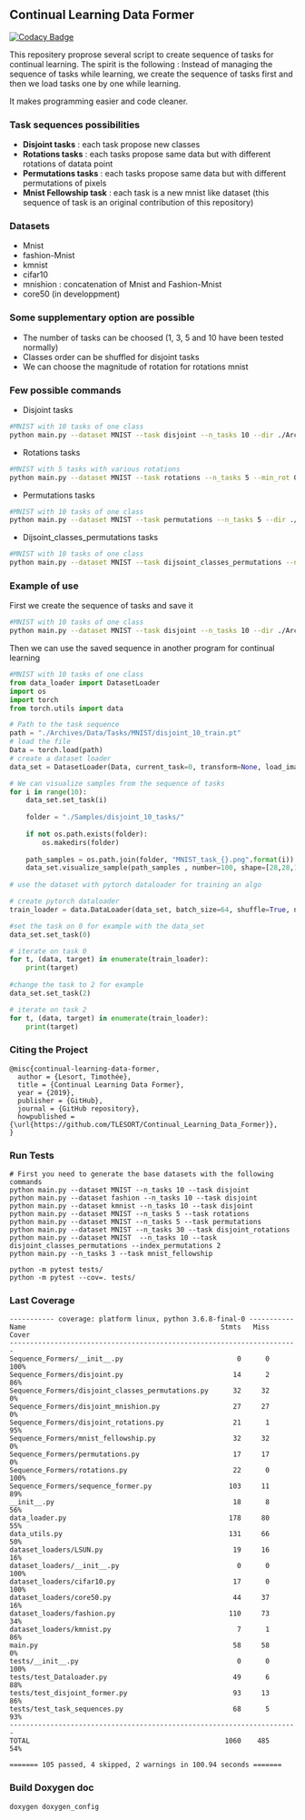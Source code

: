## Continual Learning Data Former

[![Codacy Badge](https://api.codacy.com/project/badge/Grade/9273eb0f97b946308248b0007e054e54)](https://app.codacy.com/app/TLESORT/Continual_Learning_Data_Former?utm_source=github.com&utm_medium=referral&utm_content=TLESORT/Continual_Learning_Data_Former&utm_campaign=Badge_Grade_Dashboard)

This repositery proprose several script to create sequence of tasks for continual learning. The spirit is the following : 
Instead of managing the sequence of tasks while learning, we create the sequence of tasks first and then we load tasks 
one by one while learning.

It makes programming easier and code cleaner.

### Task sequences possibilities

-   **Disjoint tasks** : each task propose new classes
-   **Rotations tasks** : each tasks propose same data but with different rotations of datata point
-   **Permutations tasks** : each tasks propose same data but with different permutations of pixels
-   **Mnist Fellowship task** : each task is a new mnist like dataset (this sequence of task is an original contribution of this repository)

### Datasets

-   Mnist
-   fashion-Mnist
-   kmnist
-   cifar10
-   mnishion : concatenation of Mnist and Fashion-Mnist
-   core50 (in developpment)

### Some supplementary option are possible
-   The number of tasks can be choosed (1, 3, 5 and 10 have been tested normally)
-   Classes order can be shuffled for disjoint tasks
-   We can choose the magnitude of rotation for rotations mnist

### Few possible commands

-   Disjoint tasks

```bash
#MNIST with 10 tasks of one class
python main.py --dataset MNIST --task disjoint --n_tasks 10 --dir ./Archives
```
-   Rotations tasks

```bash
#MNIST with 5 tasks with various rotations
python main.py --dataset MNIST --task rotations --n_tasks 5 --min_rot 0 --max_rot 90 --dir ./Archives
```

-   Permutations tasks

```bash
#MNIST with 10 tasks of one class
python main.py --dataset MNIST --task permutations --n_tasks 5 --dir ./Archives
```

-   Dijsoint_classes_permutations tasks

```bash
#MNIST with 10 tasks of one class
python main.py --dataset MNIST --task dijsoint_classes_permutations --n_tasks 10 --index_permutation 2 --dir ./Archives
```

### Example of use

First we create the sequence of tasks and save it
```bash
#MNIST with 10 tasks of one class
python main.py --dataset MNIST --task disjoint --n_tasks 10 --dir ./Archives
```

Then we can use the saved sequence in another program for continual learning
```python
#MNIST with 10 tasks of one class
from data_loader import DatasetLoader
import os
import torch
from torch.utils import data

# Path to the task sequence
path = "./Archives/Data/Tasks/MNIST/disjoint_10_train.pt"
# load the file
Data = torch.load(path)
# create a dataset loader
data_set = DatasetLoader(Data, current_task=0, transform=None, load_images=False, path=None)

# We can visualize samples from the sequence of tasks
for i in range(10):
    data_set.set_task(i)
    
    folder = "./Samples/disjoint_10_tasks/"
    
    if not os.path.exists(folder):
        os.makedirs(folder)
    
    path_samples = os.path.join(folder, "MNIST_task_{}.png".format(i))
    data_set.visualize_sample(path_samples , number=100, shape=[28,28,1])
    
# use the dataset with pytorch dataloader for training an algo

# create pytorch dataloader
train_loader = data.DataLoader(data_set, batch_size=64, shuffle=True, num_workers=6)

#set the task on 0 for example with the data_set
data_set.set_task(0)

# iterate on task 0
for t, (data, target) in enumerate(train_loader):
    print(target)
    
#change the task to 2 for example
data_set.set_task(2)

# iterate on task 2
for t, (data, target) in enumerate(train_loader):
    print(target)

```

### Citing the Project

```Array.<string>
@misc{continual-learning-data-former,
  author = {Lesort, Timothée},
  title = {Continual Learning Data Former},
  year = {2019},
  publisher = {GitHub},
  journal = {GitHub repository},
  howpublished = {\url{https://github.com/TLESORT/Continual_Learning_Data_Former}},
}

```

### Run Tests

```
# First you need to generate the base datasets with the following commands
python main.py --dataset MNIST --n_tasks 10 --task disjoint
python main.py --dataset fashion --n_tasks 10 --task disjoint
python main.py --dataset kmnist --n_tasks 10 --task disjoint
python main.py --dataset MNIST --n_tasks 5 --task rotations
python main.py --dataset MNIST --n_tasks 5 --task permutations
python main.py --dataset MNIST --n_tasks 30 --task disjoint_rotations
python main.py --dataset MNIST  --n_tasks 10 --task disjoint_classes_permutations --index_permutations 2
python main.py --n_tasks 3 --task mnist_fellowship

python -m pytest tests/
python -m pytest --cov=. tests/
```


### Last Coverage

```buildoutcfg
----------- coverage: platform linux, python 3.6.8-final-0 -----------
Name                                                Stmts   Miss  Cover
-----------------------------------------------------------------------
Sequence_Formers/__init__.py                            0      0   100%
Sequence_Formers/disjoint.py                           14      2    86%
Sequence_Formers/disjoint_classes_permutations.py      32     32     0%
Sequence_Formers/disjoint_mnishion.py                  27     27     0%
Sequence_Formers/disjoint_rotations.py                 21      1    95%
Sequence_Formers/mnist_fellowship.py                   32     32     0%
Sequence_Formers/permutations.py                       17     17     0%
Sequence_Formers/rotations.py                          22      0   100%
Sequence_Formers/sequence_former.py                   103     11    89%
__init__.py                                            18      8    56%
data_loader.py                                        178     80    55%
data_utils.py                                         131     66    50%
dataset_loaders/LSUN.py                                19     16    16%
dataset_loaders/__init__.py                             0      0   100%
dataset_loaders/cifar10.py                             17      0   100%
dataset_loaders/core50.py                              44     37    16%
dataset_loaders/fashion.py                            110     73    34%
dataset_loaders/kmnist.py                               7      1    86%
main.py                                                58     58     0%
tests/__init__.py                                       0      0   100%
tests/test_Dataloader.py                               49      6    88%
tests/test_disjoint_former.py                          93     13    86%
tests/test_task_sequences.py                           68      5    93%
-----------------------------------------------------------------------
TOTAL                                                1060    485    54%

======= 105 passed, 4 skipped, 2 warnings in 100.94 seconds =======

```

### Build Doxygen doc

```
doxygen doxygen_config
```
